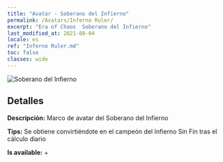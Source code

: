 ```yaml
---
title: "Avatar - Soberano del Infierno"
permalink: /Avatars/Inferno Ruler/
excerpt: "Era of Chaos  Soberano del Infierno"
last_modified_at: 2021-08-04
locale: es
ref: "Inferno Ruler.md"
toc: false
classes: wide
---
```

 ![Soberano del Infierno](/images/a/avatarFrame_58.png)

## Detalles

 **Descripción:** Marco de avatar del Soberano del Infierno 

 **Tips:** Se obtiene convirtiéndote en el campeón del Infierno Sin Fin tras el cálculo diario 

 **Is available:**  + 

